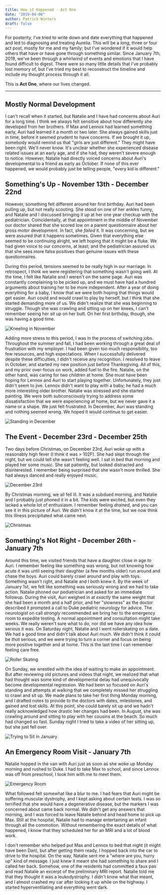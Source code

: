 ```yaml
---
title: How it Happened - Act One
date: "2019-04-06"
author: Patrick Winters
draft: false
---
```


For posterity, I've tried to write down and date everything that happened and led to diagnosing and treating Aurelia. This will be a _long_, three or four act post, mostly for me and my family; but I've wondered if it would help others that have or have gone through something similar. Since January 7th, 2019, we've been through a whirlwind of events and emotions that I have found difficult to digest. There were so many little details that I've probably lost memory of, but I've tried my best to reconstruct the timeline and include my thought process through it all.

This is **Act One**, where our lives changed.

---

## Mostly Normal Development

I can't recall when it started, but Natalie and I have had concerns about Auri for a long time. I think we always felt sensitive about how differently she developed from her brothers. If Max and Lennox had learned something early, Auri had learned it a month or two later. She always gained skills just in time, before it seemed prudent to have concerns. If we brought it up, somebody would remind us that "girls are just different." They might have been right. We'll never know. It's unclear whether she experienced disease related issues at an early age, and if she had, they weren't severe enough to notice. However, Natalie had directly voiced concerns about Auri's developmental to a friend as early as October. If none of this ever happened, we would probably just be telling people, "every kid is different."

## Something's Up - November 13th - December 22nd

However, something felt different around her first birthday. Auri had been pulling up, but not really scooting. She stood on one of her ankles funny, and Natalie and I discussed bringing it up at her one year checkup with the pediatrician. Coincidentally, at that appointment in the middle of November our doctor shared that she scored low on a parent questionnaire about her gross motor development. In fact, she _failed_ it. It was concerning, but we were assured that it happens sometimes. Given that everything else seemed to be continuing alright, we left hoping that it might be a fluke. We had given voice to our concerns, at least; and the pediatrician assured us that she sees more false positives than genuine issues with these questionnaires.

During this period, tensions seemed to be really high in our marriage. In retrospect,  I think we were registering that something wasn't going well. At the time, I felt like Natalie and I weren't on the same page. Auri was constantly complaining to be picked up, and we must have had a hundred arguments about training her to be more independent. After a year of doing everything for a baby, I know that we were both hoping that things would get easier. Auri could and would crawl to play by herself,  but I think that she started demanding more of us. We didn't realize that she was beginning to struggle. Though she was crawling and sitting up on her knees, I can't remember seeing her sit up on her butt. On her first birthday, though, she was having a good time.

![Kneeling in November](./november.jpg)

Adding more stress to this period, I was in the process of switching jobs. Throughout the summer and fall, I had been working through a great deal of frustration with my employer. I had been given too much responsibility, too few resources, and high expectations. When I successfully delivered despite these difficulties, I didn't receive any recognition. I resolved to leave in October, and started my new position just before Thanksgiving. All of this, and my prior over-focus on work, added fuel to the fire. Natalie, on the other hand, was caring for two children at home. She must have been hoping for Lennox and Auri to start playing together. Unfortunately, they just didn't seem to jive. Lennox didn't want to play with a baby; he had a much more interesting older brother. Natalie was stressed and she started painting. We were both subconsciously trying to address some dissatisfaction that we were experiencing at home, but we never gave it a name  or a shape. We just felt frustrated. In December, Auri was standing and nothing seemed wrong. We hoped it would continue to get easier.

![Standing in December](./standing.png)

## The Event - December 23rd - December 25th

Two days before Christmas, on December 23rd, Auri woke up with a reasonably high fever (I think it was > 102F). She had slept through the night, but we could tell she wasn't feeling well. I sat in bed that morning and played her some music. She sat patiently, but looked distracted and disinterested. I remember being surprised that she wasn't more thrilled. She had always danced and really enjoyed music.

![December 23rd](./guitar.jpg)

By Christmas morning, we all fell ill. It was a subdued morning, and Natalie and I probably just phoned it in a bit. The kids were excited, but even they lacked a whole lot of enthusiasm. I remember feeling _drained_, and you can see it in this picture of Auri. We didn't know it at the time, but we now think this illness precipitated what came next.

![Christmas](./christmas.jpg)

## Something's Not Right - December 26th - January 7th

Around this time, we visited friends that have a daughter close in age to Auri. I remember feeling like something was wrong, but not knowing how acute it was until seeing their daughter (a few months older) run around and chase the boys. Auri could barely crawl around and play with toys. Something wasn't right, and Natalie and I both knew it. By the week of January 1st, we felt like something was seriously wrong and we had to take action. Natalie phoned our pediatrician and asked for an immediate followup. During the visit, Auri weighed in at _exactly_ the same weight that she had been a month and a half prior, and her "slowness" as the doctor described it prompted a call to Duke pediatric neurology for advice. The neurologist on call _strongly_ recommended we bring her to the emergency room to expedite testing. A normal appointment and consultation might take weeks. We really weren't sure what to do, nor did we have any idea how serious it was. On Saturday night, Natalie and I went rollerskating on a date. We had a good time and didn't talk about Auri much. We didn't think it could be _that_ serious, and we were trying to turn a corner and focus on being more positive together and at home. This is the last time I can remember feeling care free.

![Roller Skating](./roller_skating.jpg)

On Sunday, we wrestled with the idea of waiting to make an appointment. But after reviewing old pictures and videos that night, we realized that what had thought was some kind of developmental delay had unequivocally become developmental regression. We had been so focused on Auri's standing and attempts at walking that we completely missed her struggling to crawl and sit up. We made plans to take her first thing Monday morning, and I drafted notes to provide to the doctors with dates, milestones, and gained and lost skills. At this point, she could barely sit up and we hadn't really acknowledged how drastic her changes had been. In August, she was crawling around and sitting to play with her cousins at the beach. So much had changed so fast. Sunday night I tried to take a video of her sitting up, but she just fell over.

![Trying to Sit in January](sitting_january.png)

## An Emergency Room Visit - January 7th

Natalie hopped in the van with Auri just as soon as she woke up Monday morning and rushed to Duke. I had to take Max to school, and since Lennox was off from preschool, I took him with me to meet them.

![Emergency Room](./emergency_room.jpg)

What followed felt somewhat like a blur to me. I had fears that Auri might be suffering muscular dystrophy, and I kept asking about certain tests. I was so terrified that she would have a degenerative disease, but the markers I was concerned about came back normal. We didn't get any answers that morning, and I was forced to leave Natalie behind and head home to pick up Max. Still at the hospital, Natalie had to manage entertaining an infant through all the commotion. Without remembering the exact details of what happened, I know that they scheduled her for an MRI and a lot of blood work.

I don't remember who helped put Max and Lennox to bed that night (it might have been Dan), but  after getting them ready, I hopped back into the car to drive to the hospital. On the way, Natalie sent me a "where are you, hurry up" kind of message. I just knew it meant she had something to share and I called her back. Somehow, one of the residents had committed a faux pas and read Natalie an excerpt of the preliminary MRI report. Natalie told me that they thought it was a leukodystrophy. I didn't know what that meant, and I almost crashed my car after looking it up while on the highway. I started hyperventilating and everything went dark.